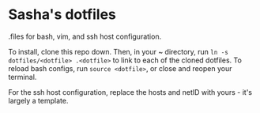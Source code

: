 # Sasha's dotfiles

.files for bash, vim, and ssh host configuration.

To install, clone this repo down. Then, in your ~ directory, run `ln -s dotfiles/<dotfile> .<dotfile>` to link to each of the cloned dotfiles. To reload bash configs, run `source <dotfile>`, or close and reopen your terminal.

For the ssh host configuration, replace the hosts and netID with yours - it's largely a template.
